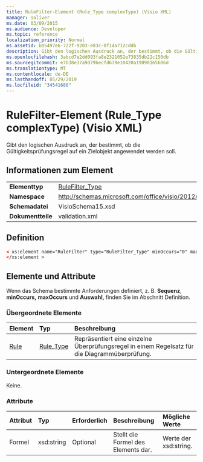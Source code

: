 ```yaml
---
title: RuleFilter-Element (Rule_Type complexType) (Visio XML)
manager: soliver
ms.date: 03/09/2015
ms.audience: Developer
ms.topic: reference
localization_priority: Normal
ms.assetid: b05497e6-722f-9203-e03c-0f14a712cddb
description: Gibt den logischen Ausdruck an, der bestimmt, ob die Gültigkeitsprüfungsregel auf ein Zielobjekt angewendet werden soll.
ms.openlocfilehash: 3abcd7e2dd093fa8e2321052e73835db22c150db
ms.sourcegitcommit: e7b38e37a9d79becfd679e10420a19890165606d
ms.translationtype: MT
ms.contentlocale: de-DE
ms.lasthandoff: 05/29/2019
ms.locfileid: "34541680"
---
```

# <a name="rulefilter-element-rule_type-complextype-visio-xml"></a>RuleFilter-Element (Rule_Type complexType) (Visio XML)

Gibt den logischen Ausdruck an, der bestimmt, ob die Gültigkeitsprüfungsregel auf ein Zielobjekt angewendet werden soll.
  
## <a name="element-information"></a>Informationen zum Element

|||
|:-----|:-----|
|**Elementtyp** <br/> |[RuleFilter_Type](rulefilter_type-complextypevisio-xml.md) <br/> |
|**Namespace** <br/> |http://schemas.microsoft.com/office/visio/2012/main  <br/> |
|**Schemadatei** <br/> |VisioSchema15.xsd  <br/> |
|**Dokumentteile** <br/> |validation.xml  <br/> |
   
## <a name="definition"></a>Definition

```XML
< xs:element name="RuleFilter" type="RuleFilter_Type" minOccurs="0" maxOccurs="1" >
</xs:element >
```

## <a name="elements-and-attributes"></a>Elemente und Attribute

Wenn das Schema bestimmte Anforderungen definiert, z. B. **Sequenz**, **minOccurs,** **maxOccurs** und **Auswahl,** finden Sie im Abschnitt Definition. 
  
### <a name="parent-elements"></a>Übergeordnete Elemente

|**Element**|**Typ**|**Beschreibung**|
|:-----|:-----|:-----|
|[Rule](rule-element-ruleset_type-complextypevisio-xml.md) <br/> |[Rule_Type](rule_type-complextypevisio-xml.md) <br/> |Repräsentiert eine einzelne Überprüfungsregel in einem Regelsatz für die Diagrammüberprüfung.  <br/> |
   
### <a name="child-elements"></a>Untergeordnete Elemente

Keine.
  
### <a name="attributes"></a>Attribute

|**Attribut**|**Typ**|**Erforderlich**|**Beschreibung**|**Mögliche Werte**|
|:-----|:-----|:-----|:-----|:-----|
|Formel  <br/> |xsd:string  <br/> |Optional  <br/> |Stellt die Formel des Elements dar.  <br/> |Werte der xsd:string.  <br/> |
   


